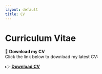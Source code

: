 ```yaml
---
layout: default
title: CV
---
```


<style>
    .site-footer {
        display: none; /* This hides the footer that repeats your name */
    }
</style>

# Curriculum Vitae

📄 **Download my CV**  
Click the link below to download my latest CV:

👉 **[Download CV](cv.pdf)**


